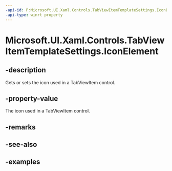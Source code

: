 ```yaml
---
-api-id: P:Microsoft.UI.Xaml.Controls.TabViewItemTemplateSettings.IconElement
-api-type: winrt property
---
```


# Microsoft.UI.Xaml.Controls.TabViewItemTemplateSettings.IconElement

<!--
public Windows.UI.Xaml.Controls.IconElement IconElement { get; set; }
-->

## -description

Gets or sets the icon used in a TabViewItem control.

## -property-value

The icon used in a TabViewItem control.

## -remarks

## -see-also

## -examples

